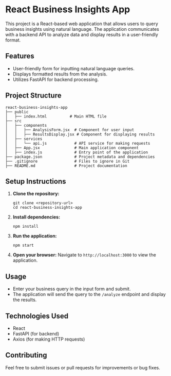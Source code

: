 # React Business Insights App

This project is a React-based web application that allows users to query business insights using natural language. The application communicates with a backend API to analyze data and display results in a user-friendly format.

## Features

- User-friendly form for inputting natural language queries.
- Displays formatted results from the analysis.
- Utilizes FastAPI for backend processing.

## Project Structure

```
react-business-insights-app
├── public
│   ├── index.html          # Main HTML file
├── src
│   ├── components
│   │   ├── AnalysisForm.jsx  # Component for user input
│   │   ├── ResultsDisplay.jsx # Component for displaying results
│   ├── services
│   │   └── api.js            # API service for making requests
│   ├── App.jsx               # Main application component
│   ├── index.js              # Entry point of the application
├── package.json              # Project metadata and dependencies
├── .gitignore                # Files to ignore in Git
├── README.md                 # Project documentation
```

## Setup Instructions

1. **Clone the repository:**
   ```
   git clone <repository-url>
   cd react-business-insights-app
   ```

2. **Install dependencies:**
   ```
   npm install
   ```

3. **Run the application:**
   ```
   npm start
   ```

4. **Open your browser:**
   Navigate to `http://localhost:3000` to view the application.

## Usage

- Enter your business query in the input form and submit.
- The application will send the query to the `/analyze` endpoint and display the results.

## Technologies Used

- React
- FastAPI (for backend)
- Axios (for making HTTP requests)

## Contributing

Feel free to submit issues or pull requests for improvements or bug fixes.
